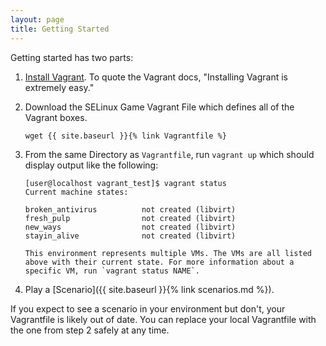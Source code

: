 ```yaml
---
layout: page
title: Getting Started
---
```

Getting started has two parts:

1. [Install Vagrant](https://www.vagrantup.com/downloads.html). To quote the
   Vagrant docs, "Installing Vagrant is extremely easy."

2. Download the SELinux Game Vagrant File which defines all of the Vagrant
   boxes.

   ```
   wget {{ site.baseurl }}{% link Vagrantfile %}
   ```

3. From the same Directory as `Vagrantfile`, run `vagrant up` which should
   display output like the following:

   ```
   [user@localhost vagrant_test]$ vagrant status
   Current machine states:

   broken_antivirus          not created (libvirt)
   fresh_pulp                not created (libvirt)
   new_ways                  not created (libvirt)
   stayin_alive              not created (libvirt)

   This environment represents multiple VMs. The VMs are all listed
   above with their current state. For more information about a specific VM, run `vagrant status NAME`.

   ```

4. Play a [Scenario]({{ site.baseurl }}{% link scenarios.md %}).


<p class="message">
  If you expect to see a scenario in your environment but don't, your
  Vagrantfile is likely out of date. You can replace your local Vagrantfile
  with the one from step 2 safely at any time.
</p>
